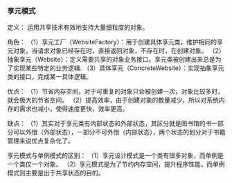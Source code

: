 ### 享元模式
定义：
    运用共享技术有效地支持大量细粒度的对象。
    
角色：
    （1）享元工厂（WebsiteFactory）：用于创建具体享元类，维护相同的享元对象。当请求对象已经存在时，直接返回对象，不存在时，在创建对象。
    （2）抽象享元（Website）：定义需要共享的对象业务接口。享元类被创建出来总是为了实现某些特定的业务逻辑.
    （3）具体享元（ConcreteWebsite）：实现抽象享元类的接口，完成某一具体逻辑。
    
优点：
    （1）节省内存空间，对于可重复的对象只会被创建一次，对象比较多时，就会极大的节省空间。
    （2）提高效率，由于创建对象的数量减少，所以对系统内存的需求也减小，使得速度更快，效率更高。
    
缺点：
    （1）其实对于享元类有内部状态和外部状态，其区分就是图书馆的书一部分可以外借（外部状态），一部分不可外借（内部状态），两个状态的划分对于书籍管理来说优点复杂化了。
    
享元模式与单例模式的区别：
（1）享元设计模式是一个类有很多对象，而单例是一个类仅一个对象。
（2）享元模式是为了节约内存空间，提升程序性能，而单例模式则主要是出于共享状态的目的。
